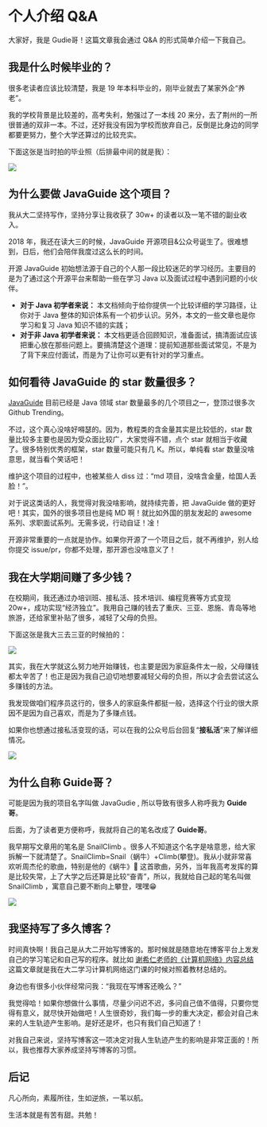 # 个人介绍 Q&A

大家好，我是 Gudie哥！这篇文章我会通过 Q&A 的形式简单介绍一下我自己。

## 我是什么时候毕业的？

很多老读者应该比较清楚，我是 19 年本科毕业的，刚毕业就去了某家外企“养老”。

我的学校背景是比较差的，高考失利，勉强过了一本线 20 来分，去了荆州的一所很普通的双非一本。不过，还好我没有因为学校而放弃自己，反倒是比身边的同学都要更努力，整个大学还算过的比较充实。

下面这张是当时拍的毕业照（后排最中间的就是我）：

![](https://guide-blog-images.oss-cn-shenzhen.aliyuncs.com/javaguide/%E4%B8%AA%E4%BA%BA%E4%BB%8B%E7%BB%8D.png)

## 为什么要做 JavaGuide 这个项目？

我从大二坚持写作，坚持分享让我收获了 30w+ 的读者以及一笔不错的副业收入。

2018 年，我还在读大三的时候，JavaGuide 开源项目&公众号诞生了。很难想到，日后，他们会陪伴我度过这么长的时间。

开源 JavaGuide 初始想法源于自己的个人那一段比较迷茫的学习经历。主要目的是为了通过这个开源平台来帮助一些在学习 Java 以及面试过程中遇到问题的小伙伴。

* **对于 Java 初学者来说：** 本文档倾向于给你提供一个比较详细的学习路径，让你对于 Java 整体的知识体系有一个初步认识。另外，本文的一些文章也是你学习和复习 Java 知识不错的实践；
* **对于非 Java 初学者来说：** 本文档更适合回顾知识，准备面试，搞清面试应该把重心放在那些问题上。要搞清楚这个道理：提前知道那些面试常见，不是为了背下来应付面试，而是为了让你可以更有针对的学习重点。

## 如何看待 JavaGuide 的 star 数量很多？

[JavaGuide](https://github.com/Snailclimb) 目前已经是 Java 领域 star 数量最多的几个项目之一，登顶过很多次 Github Trending。

不过，这个真心没啥好嘚瑟的。因为，教程类的含金量其实是比较低的，star 数量比较多主要也是因为受众面比较广，大家觉得不错，点个 star 就相当于收藏了。很多特别优秀的框架，star 数量可能只有几 K。所以，单纯看 star 数量没啥意思，就当看个笑话吧！

维护这个项目的过程中，也被某些人 diss 过：“md 项目，没啥含金量，给国人丢脸！”。

对于说这类话的人，我觉得对我没啥影响，就持续完善，把 JavaGuide 做的更好吧！其实，国外的很多项目也是纯 MD 啊！就比如外国的朋友发起的 awesome 系列、求职面试系列。无需多说，行动自证！凎！

开源非常重要的一点就是协作。如果你开源了一个项目之后，就不再维护，别人给你提交 issue/pr，你都不处理，那开源也没啥意义了！

## 我在大学期间赚了多少钱？

在校期间，我还通过办培训班、接私活、技术培训、编程竞赛等方式变现 20w+，成功实现“经济独立”。我用自己赚的钱去了重庆、三亚、恩施、青岛等地旅游，还给家里补贴了很多，减轻了父母的负担。

下面这张是我大三去三亚的时候拍的：

![](https://guide-blog-images.oss-cn-shenzhen.aliyuncs.com/javaguide/psc.jpeg)

其实，我在大学就这么努力地开始赚钱，也主要是因为家庭条件太一般，父母赚钱都太辛苦了！也正是因为我自己迫切地想要减轻父母的负担，所以才会去尝试这么多赚钱的方法。

我发现做咱们程序员这行的，很多人的家庭条件都挺一般，选择这个行业的很大原因不是因为自己喜欢，而是为了多赚点钱。

如果你也想通过接私活变现的话，可以在我的公众号后台回复“**接私活**”来了解详细情况。

![](https://my-blog-to-use.oss-cn-beijing.aliyuncs.com/2020-8/1d38ea3b-da2a-41df-9ac4-087356e9b5b4-20200802185910087.png)

## 为什么自称 Guide哥？

可能是因为我的项目名字叫做 JavaGudie , 所以导致有很多人称呼我为 **Guide哥**。

后面，为了读者更方便称呼，我就将自己的笔名改成了 **Guide哥**。

我早期写文章用的笔名是 SnailClimb 。很多人不知道这个名字是啥意思，给大家拆解一下就清楚了。SnailClimb=Snail（蜗牛）+Climb(攀登)。我从小就非常喜欢听周杰伦的歌曲，特别是他的《蜗牛》🐌 这首歌曲，另外，当年我高考发挥的算是比较失常，上了大学之后还算是比较“奋青”，所以，我就给自己起的笔名叫做 SnailClimb ，寓意自己要不断向上攀登，嘿嘿😁

![](https://p3-juejin.byteimg.com/tos-cn-i-k3u1fbpfcp/37599546f3b34b92a32db579a225aa45~tplv-k3u1fbpfcp-watermark.image)

## 我坚持写了多久博客？

时间真快啊！我自己是从大二开始写博客的。那时候就是随意地在博客平台上发发自己的学习笔记和自己写的程序。就比如 [谢希仁老师的《计算机网络》内容总结](https://javaguide.cn/cs-basics/network/%E8%B0%A2%E5%B8%8C%E4%BB%81%E8%80%81%E5%B8%88%E7%9A%84%E3%80%8A%E8%AE%A1%E7%AE%97%E6%9C%BA%E7%BD%91%E7%BB%9C%E3%80%8B%E5%86%85%E5%AE%B9%E6%80%BB%E7%BB%93/) 这篇文章就是我在大二学习计算机网络这门课的时候对照着教材总结的。

身边也有很多小伙伴经常问我：“我现在写博客还晚么？”

我觉得哈！如果你想做什么事情，尽量少问迟不迟，多问自己值不值得，只要你觉得有意义，就尽快开始做吧！人生很奇妙，我们每一步的重大决定，都会对自己未来的人生轨迹产生影响。是好还是坏，也只有我们自己知道了！

对我自己来说，坚持写博客这一项决定对我人生轨迹产生的影响是非常正面的！所以，我也推荐大家养成坚持写博客的习惯。

## 后记

凡心所向，素履所往，生如逆旅，一苇以航。

生活本就是有苦有甜。共勉！

